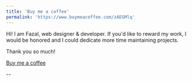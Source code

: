 ```yaml
---
title: 'Buy me a coffee'
permalink: 'https://www.buymeacoffee.com/zAEGMlq'
---
```


Hi! I am Fazal, web designer & developer. If you'd like to reward my work, I would be honored and I could dedicate more time maintaining projects.

Thank you so much!

<a class="btn btn-danger" href="https://www.buymeacoffee.com/zAEGMlq">Buy me a coffee</a>

--
